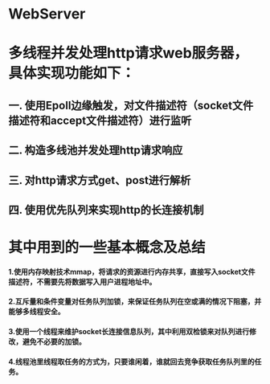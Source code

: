 # WebServer
# 多线程并发处理http请求web服务器，具体实现功能如下：

## 一. 使用Epoll边缘触发，对文件描述符（socket文件描述符和accept文件描述符）进行监听
## 二. 构造多线池并发处理http请求响应
## 三. 对http请求方式get、post进行解析
## 四. 使用优先队列来实现http的长连接机制

# 其中用到的一些基本概念及总结
#### 1.使用内存映射技术mmap，将请求的资源进行内存共享，直接写入socket文件描述符，不需要先将数据写入用户进程地址中。
#### 2.互斥量和条件变量对任务队列加锁，来保证任务队列在空或满的情况下阻塞，并能够多线程安全。
#### 3.使用一个线程来维护socket长连接信息队列，其中利用双检锁来对队列进行修改，避免不必要的加锁。
#### 4.线程池里线程取任务的方式为，只要谁闲着，谁就回去竞争获取任务队列里的任务。
